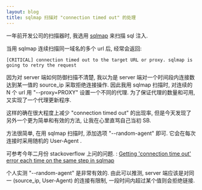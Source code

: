 ```yaml
---
layout: blog
title: sqlmap 扫描对 "connection timed out" 的处理
---
```


一年前开发公司的扫描器时, 我选用 [sqlmap](http://sqlmap.org/) 来扫描 sql 注入.

当用 sqlmap 连续扫描同一域名的多个 url 后, 经常会返回:

```
[CRITICAL] connection timed out to the target URL or proxy. sqlmap is going to retry the request
```

因为对 server 端如何防御扫描不清楚, 我以为是 server 端对一个时间段内连接数达到某一值的 source_ip 采取拒绝连接操作. 因此我用 sqlmap 扫描时, 对连续的 N 个 url 用 "--proxy=PROXY" 设置一个不同的代理. 为了保证代理的数量和可用, 又实现了一个代理更新程序.

这样的确在很大程度上减少 "connection timed out" 的出现率, 但是今天发现了另外一个更为简单和有效的方法, 让我在心里直骂自己当初 SB.

方法很简单, 在用 sqlmap 扫描时, 添加选项 "--random-agent" 即可. 它会在每次连接时采用随机的 User-Agent .

可参考今年二月份 stackoverflow 上问的问题. : [Getting 'connection time out' error each time on the same step in sqlmap](http://stackoverflow.com/questions/21621337/getting-connection-time-out-error-each-time-on-the-same-step-in-sqlmap)

个人实测 "--random-agent" 是非常有效的. 由此可以推测, server 端应该是对同一 (source_ip, User-Agent) 的连接有限制, 一段时间内超过某个值则会拒绝链接.
